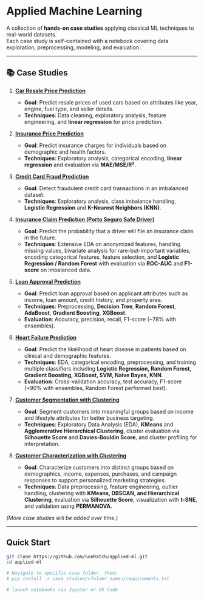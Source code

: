 # Applied Machine Learning

A collection of **hands-on case studies** applying classical ML techniques to real-world datasets.  
Each case study is self-contained with a notebook covering data exploration, preprocessing, modeling, and evaluation.

---

## 📚 Case Studies

1. **[Car Resale Price Prediction](01_car_resale_price/)**  
   - **Goal**: Predict resale prices of used cars based on attributes like year, engine, fuel type, and seller details.  
   - **Techniques**: Data cleaning, exploratory analysis, feature engineering, and **linear regression** for price prediction.

2. **[Insurance Price Prediction](02_insurance_price_prediction/)**
   - **Goal**: Predict insurance charges for individuals based on demographic and health factors.
   - **Techniques**: Exploratory analysis, categorical encoding, **linear regression** and evaluation via **MAE/MSE/R²**.

3. **[Credit Card Fraud Prediction](03_credit_card_fraud/)**
   - **Goal**: Detect fraudulent credit card transactions in an imbalanced dataset.  
   - **Techniques**: Exploratory analysis, class imbalance handling, **Logistic Regression** and **K-Nearest Neighbors (KNN)**.
   
4. **[Insurance Claim Prediction (Porto Seguro Safe Driver)](04_insurance_claim_prediction/)**  
   - **Goal**: Predict the probability that a driver will file an insurance claim in the future.  
   - **Techniques**: Extensive EDA on anonymized features, handling missing values, bivariate analysis for rare-but-important variables, encoding categorical features, feature selection, and **Logistic Regression / Random Forest** with evaluation via **ROC-AUC** and **F1-score** on imbalanced data.

5. **[Loan Approval Prediction](05_loan_approval_prediction/)**  
   - **Goal**: Predict loan approval based on applicant attributes such as income, loan amount, credit history, and property area.  
   - **Techniques**: Preprocessing, **Decision Tree**, **Random Forest**, **AdaBoost**, **Gradient Boosting**, **XGBoost**.  
   - **Evaluation**: Accuracy, precision, recall, F1-score (~78% with ensembles).
   
6. **[Heart Failure Prediction](06_heart_failure_prediction/)**  
   - **Goal**: Predict the likelihood of heart disease in patients based on clinical and demographic features.  
   - **Techniques**: EDA, categorical encoding, preprocessing, and training multiple classifiers including **Logistic Regression, Random Forest, Gradient Boosting, XGBoost, SVM, Naive Bayes, KNN**.  
   - **Evaluation**: Cross-validation accuracy, test accuracy, F1-score (~90% with ensembles, Random Forest performed best).
   
7. **[Customer Segmentation with Clustering](07_customer_segmentation_clustering/)**  
   - **Goal**: Segment customers into meaningful groups based on income and lifestyle attributes for better business targeting.  
   - **Techniques**: Exploratory Data Analysis (EDA), **KMeans** and **Agglomerative Hierarchical Clustering**, cluster evaluation via **Silhouette Score** and **Davies-Bouldin Score**, and cluster profiling for interpretation.  

8. **[Customer Characterization with Clustering](08_customer_characterization_clustering/)**  
   - **Goal**: Characterize customers into distinct groups based on demographics, income, expenses, purchases, and campaign responses to support personalized marketing strategies.  
   - **Techniques**: Data preprocessing, feature engineering, outlier handling, clustering with **KMeans, DBSCAN, and Hierarchical Clustering**, evaluation via **Silhouette Score**, visualization with **t-SNE**, and validation using **PERMANOVA**.


*(More case studies will be added over time.)*

---

## Quick Start

```bash
git clone https://github.com/SoeRatch/applied-ml.git
cd applied-ml

# Navigate to specific case folder, then:
# pip install -r case_studies/<folder_name>/requirements.txt

# launch notebooks via Jupyter or VS Code
```


